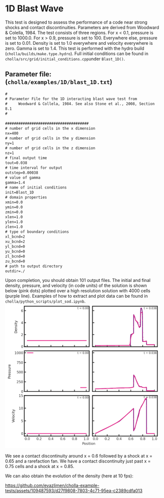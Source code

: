 # 1D Blast Wave
This test is designed to assess the performance of a code near strong shocks and contact discontinuities. Parameters are derived from Woodward & Colella, 1984. The test consists of three regions. For x < 0.1, pressure is set to 1000.0. For x > 0.9, pressure is set to 100. Everywhere else, pressure is set to 0.01. Density is set to 1.0 everywhere and velocity everywhere is zero. Gamma is set to 1.4. This test is performed with the hydro build (`cholla/builds/make.type.hydro`). Full initial conditions can be found in `cholla/src/grid/initial_conditions.cpp`under `Blast_1D()`. 

## Parameter file: (`cholla/examples/1D/blast_1D.txt`)
```
#
# Parameter File for the 1D interacting blast wave test from
#     Woodward & Collela, 1984. See also Stone et al., 2008, Section 8.1
#

######################################
# number of grid cells in the x dimension
nx=400
# number of grid cells in the y dimension
ny=1
# number of grid cells in the z dimension
nz=1
# final output time
tout=0.038
# time interval for output
outstep=0.00038
# value of gamma
gamma=1.4
# name of initial conditions
init=Blast_1D
# domain properties
xmin=0.0
ymin=0.0
zmin=0.0
xlen=1.0
ylen=1.0
zlen=1.0
# type of boundary conditions
xl_bcnd=2
xu_bcnd=2
yl_bcnd=0
yu_bcnd=0
zl_bcnd=0
zu_bcnd=0
# path to output directory
outdir=./
```
Upon completion, you should obtain 101 output files. The initial and final density, pressure, and velocity (in code units) of the solution is shown below (pink dots) plotted over a high resolution solution with 4000 cells (purple line).  Examples of how to extract and plot data can be found in `cholla/python_scripts/plot_sod.ipynb`.  
<img src="./images/1dblast_6panel_density_pressure.png" alt="Three rows of two scatter plots side by side. The first row shows density vs x position, with the leftmost plot showing the initial and the rightmost the final. The second and third rows are the same for pressure and velocity, respectively. The first column is plotted with pink dots while the second has pink dots plotted over a purple line. In all cases, the pink dots follow the shape of the purple line. The initial density plot shows a constant value of one. The initial pressure plot shows a value of 1000 for x less than 0.1, 0.01 from x = 0.1 to x = 0.9, and a value of 100 from x = 0.9 to x = 1.0. The initial velocity plot shows a constant velocity of zero. The final density plot shows a curve increasing slightly from close to zero to around a value of 0.2 at x = 0.6, then jumping to a value of 2, reaching this value at x = .7. Here it jumps discontinously to 5, then decreases rapidly but continuously to 4 at x = .75 and then again to 3 at x = .78. It abruptly jumps at x = .8 to a value of 6, then jumps down to a value of 0.5. At x = .85 it jumps again to 0.2. The final pressure plot shows a curve with value of 80 increasing to 110 by x = 0.7. It then jumps discontinously to a value of 400 and then decreases smoothly until x = .8 to a value of 100. It remains at 100 until x = 0.85 at which it drops to 10. In the final velocity plot, velocity increases steadily from zero to a value of 10 at x = 0.6, where is drops discontinuously to a value of 2. It begins to increase again to a value of 13 by x = 0.85, changing slope to increase less rapidly at x = 0.75. It then drops to a value of zero, where it remains for the rest of the plot. In the upper right hand corner is the text 't= 0.00' for all the plots in the first column and 't= 0.038'for all the plots in the second column." width="1200" />  

We see a contact discontinuity around x = 0.6 followed by a shock at x = 0.65 and a rarefaction fan. We have a contact discontinuity just past x = 0.75 cells and a shock at x = 0.85. 

We can also obtain the evolution of the density (here at 10 fps):

https://github.com/evazlimen/cholla-example-tests/assets/109487593/d27f9808-7803-4c71-95ea-c2389cdfa013
